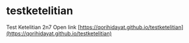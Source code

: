 # testketelitian
Test Ketelitian 2n7 
Open link [https://qorihidayat.github.io/testketelitian](https://qorihidayat.github.io/testketelitian)
